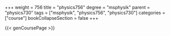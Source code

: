 +++
weight = 756
title = "physics756"
degree = "msphysik"
parent = "physics730"
tags = ["msphysik", "physics756", "physics730"]
categories = ["course"]
bookCollapseSection = false
+++

{{< genCoursePage >}}
